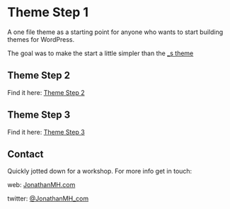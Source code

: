# Theme Step 1

A one file theme as a starting point for anyone who wants to start building themes for WordPress.

The goal was to make the start a little simpler than the [\_s theme](http://underscores.me/)

## Theme Step 2
Find it here: [Theme Step 2](https://github.com/JonathanMH/theme_step_2)

## Theme Step 3
Find it here: [Theme Step 3](https://github.com/eriks-briedis/theme_step_3)

## Contact
Quickly jotted down for a workshop. For more info get in touch:

web: [JonathanMH.com](http://jonathanmh.com)

twitter: [@JonathanMH_com](https://twitter.com/JonathanMH_com)

